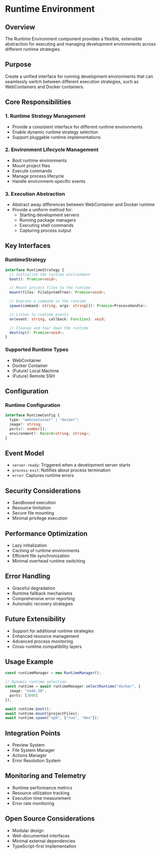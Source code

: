 # Runtime Environment

## Overview

The Runtime Environment component provides a flexible, extensible abstraction for executing and managing development environments across different runtime strategies.

## Purpose

Create a unified interface for running development environments that can seamlessly switch between different execution strategies, such as WebContainers and Docker containers.

## Core Responsibilities

### 1. Runtime Strategy Management

- Provide a consistent interface for different runtime environments
- Enable dynamic runtime strategy selection
- Support pluggable runtime implementations

### 2. Environment Lifecycle Management

- Boot runtime environments
- Mount project files
- Execute commands
- Manage process lifecycle
- Handle environment-specific events

### 3. Execution Abstraction

- Abstract away differences between WebContainer and Docker runtime
- Provide a uniform method for:
  - Starting development servers
  - Running package managers
  - Executing shell commands
  - Capturing process output

## Key Interfaces

### RuntimeStrategy

```typescript
interface RuntimeStrategy {
  // Initialize the runtime environment
  boot(): Promise<void>;

  // Mount project files to the runtime
  mount(files: FileSystemTree): Promise<void>;

  // Execute a command in the runtime
  spawn(command: string, args: string[]): Promise<ProcessHandle>;

  // Listen to runtime events
  on(event: string, callback: Function): void;

  // Cleanup and tear down the runtime
  destroy(): Promise<void>;
}
```

### Supported Runtime Types

- WebContainer
- Docker Container
- (Future) Local Machine
- (Future) Remote SSH

## Configuration

### Runtime Configuration

```typescript
interface RuntimeConfig {
  type: "webcontainer" | "docker";
  image?: string;
  ports?: number[];
  environment?: Record<string, string>;
}
```

## Event Model

- `server-ready`: Triggered when a development server starts
- `process-exit`: Notifies about process termination
- `error`: Captures runtime errors

## Security Considerations

- Sandboxed execution
- Resource limitation
- Secure file mounting
- Minimal privilege execution

## Performance Optimization

- Lazy initialization
- Caching of runtime environments
- Efficient file synchronization
- Minimal overhead runtime switching

## Error Handling

- Graceful degradation
- Runtime fallback mechanisms
- Comprehensive error reporting
- Automatic recovery strategies

## Future Extensibility

- Support for additional runtime strategies
- Enhanced resource management
- Advanced process monitoring
- Cross-runtime compatibility layers

## Usage Example

```typescript
const runtimeManager = new RuntimeManager();

// Dynamic runtime selection
const runtime = await runtimeManager.selectRuntime("docker", {
  image: "node:18",
  ports: [3000]
});

await runtime.boot();
await runtime.mount(projectFiles);
await runtime.spawn("npm", ["run", "dev"]);
```

## Integration Points

- Preview System
- File System Manager
- Actions Manager
- Error Resolution System

## Monitoring and Telemetry

- Runtime performance metrics
- Resource utilization tracking
- Execution time measurement
- Error rate monitoring

## Open Source Considerations

- Modular design
- Well-documented interfaces
- Minimal external dependencies
- TypeScript-first implementation

